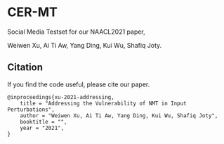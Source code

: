 # CER-MT

Social Media Testset for our NAACL2021 paper,

Weiwen Xu, Ai Ti Aw, Yang Ding, Kui Wu, Shafiq Joty.

## Citation

If you find the code useful, please cite our paper.
```
@inproceedings{xu-2021-addressing,
    title = "Addressing the Vulnerability of NMT in Input Perturbations",
    author = "Weiwen Xu, Ai Ti Aw, Yang Ding, Kui Wu, Shafiq Joty",
    booktitle = "",
    year = "2021",
}
```

